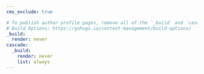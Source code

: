 ```yaml
---
cms_exclude: true

# To publish author profile pages, remove all of the `_build` and `cascade` settings below.
# Build Options: https://gohugo.io/content-management/build-options/
_build:
  render: never
cascade:
  _build:
    render: never
    list: always
---
```

